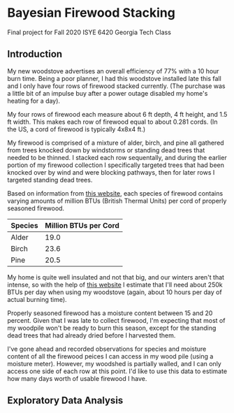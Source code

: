# Bayesian Firewood Stacking
Final project for Fall 2020 ISYE 6420 Georgia Tech Class

## Introduction
My new woodstove advertises an overall efficiency of 77% with a 10 hour burn time. Being a poor planner, I had this woodstove installed late this fall and I only have four rows of firewood stacked currently. (The purchase was a little bit of an impulse buy after a power outage disabled my home's heating for a day).

My four rows of firewood each measure about 6 ft depth, 4 ft height, and 1.5 ft width. This makes each row of firewood equal to about 0.281 cords. (In the US, a cord of firewood is typically 4x8x4 ft.)

My firewood is comprised of a mixture of alder, birch, and pine all gathered from trees knocked down by windstorms or standing dead trees that needed to be thinned. I stacked each row sequentally, and during the earlier portion of my firewood collection I specifically targeted trees that had been knocked over by wind and were blocking pathways, then for later rows I targeted standing dead trees.

Based on information from [this website](http://pages.sssnet.com/go2erie/FirewoodChart.htm), each species of firewood contains varying amounts of million BTUs (British Thermal Units) per cord of properly seasoned firewood.

| Species | Million BTUs per Cord |
|---------|-----------------------|
| Alder   | 19.0                  |
| Birch   | 23.6                  |
| Pine    | 20.5                  |

My home is quite well insulated and not that big, and our winters aren't that intense, so with the help of [this website](https://www.calculator.net/btu-calculator.html) I estimate that I'll need about 250k BTUs per day when using my woodstove (again, about 10 hours per day of actual burning time).

Properly seasoned firewood has a moisture content between 15 and 20 percent. Given that I was late to collect firewood, I'm expecting that most of my woodpile won't be ready to burn this season, except for the standing dead trees that had already dried before I harvested them.

I've gone ahead and recorded observations for species and moisture content of all the firewood peices I can access in my wood pile (using a moisture meter). However, my woodshed is partially walled, and I can only access one side of each row at this point. I'd like to use this data to estimate how many days worth of usable firewood I have.

## Exploratory Data Analysis